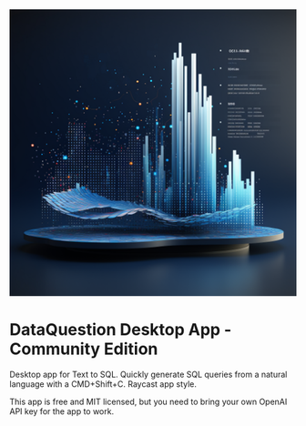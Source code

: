 <img src="https://raw.githubusercontent.com/garrrikkotua/dataquestion-app/main/.github/workflows/dataquestion_og_square.png" />

# DataQuestion Desktop App - Community Edition

<p>
  Desktop app for Text to SQL. Quickly generate SQL queries from a natural language with a CMD+Shift+C. Raycast app style.
</p>

<p>
  This app is free and MIT licensed, but you need to bring your own OpenAI API key for the app to work.
</p>
